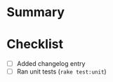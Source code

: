 # Summary

# Checklist

- [ ] Added changelog entry
- [ ] Ran unit tests (`rake test:unit`)

<!-- **For Braintree Developers only, don't forget:**
- [ ] Does this change require work to be done to the GraphQL API? If you have questions check with the GraphQL team.
- [ ] Add & Run integration tests -->
